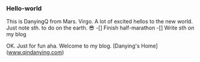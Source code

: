 ### Hello-world

This is DanyingQ from Mars. Virgo. A lot of excited hellos to the new world.
Just note sth. to do on the earth. :sunglasses:
-[] Finish half-marathon
-[] Write sth on my blog

OK. Just for fun aha.
Welcome to my blog. [Danying's Home] (www.qindanying.com)
